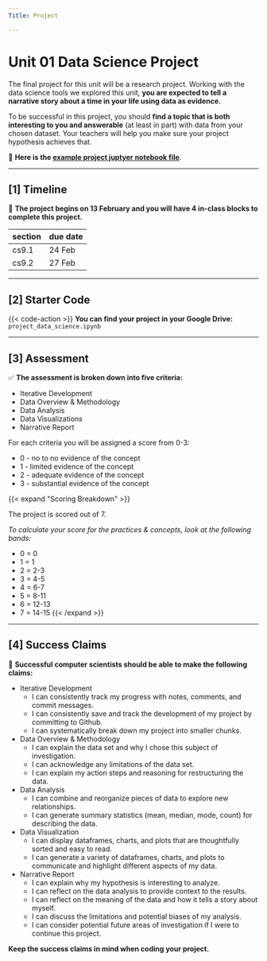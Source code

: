 ```yaml
---
Title: Project

---
```


# Unit 01 Data Science Project

The final project for this unit will be a research project. Working with the data science tools we explored this unit, **you are expected to tell a narrative story about a time in your life using data as evidence.** 

To be successful in this project, you should **find a topic that is both interesting to you and answerable** (at least in part) with data from your chosen dataset. Your teachers will help you make sure your project hypothesis achieves that. 

📖 **Here is the [example project juptyer notebook file](https://drive.google.com/file/d/1Z8G28pkMbBF50Qi-DMiugX4q5rJHJJ7S/view?usp=sharing)**. 


---

## [1] Timeline

📅 **The project begins on 13 February and you will have 4 in-class blocks to complete this project.** 

| section | due date |
|---------|----------|
| cs9.1   | 24 Feb   |
| cs9.2   | 27 Feb   |

---

## [2] Starter Code

{{< code-action >}} **You can find your project in your Google Drive:** `project_data_science.ipynb`


---

## [3] Assessment

✅ **The assessment is broken down into five criteria:**
- Iterative Development 
- Data Overview & Methodology 
- Data Analysis
- Data Visualizations 
- Narrative Report


For each criteria you will be assigned a score from 0-3:
- 0 - no to no evidence of the concept
- 1 - limited evidence of the concept
- 2 - adequate evidence of the concept
- 3 - substantial evidence of the concept

{{< expand "Scoring Breakdown" >}}

The project is scored out of 7. 

*To calculate your score for the practices & concepts, look at the following bands:*

- 0 = 0
- 1 = 1
- 2 = 2-3
- 3 = 4-5
- 4 = 6-7
- 5 = 8-11
- 6 = 12-13
- 7 = 14-15
{{< /expand >}}

--- 

## [4] Success Claims

💯 **Successful computer scientists should be able to make the following claims:**
- Iterative Development 
    - I can consistently track my progress with notes, comments, and commit messages. 
    - I can consistently save and track the development of my project by committing to Github.
    - I can systematically break down my project into smaller chunks.
- Data Overview & Methodology
    - I can explain the data set and why I chose this subject of investigation. 
    - I can acknowledge any limitations of the data set. 
    - I can explain my action steps and reasoning for restructuring the data.
- Data Analysis  
    - I can combine and reorganize pieces of data to explore new relationships.
    - I can generate summary statistics (mean, median, mode, count) for describing the data.
- Data Visualization 
    - I can display dataframes, charts, and plots that are thoughtfully sorted and easy to read.
    - I can generate a variety of dataframes, charts, and plots to communicate and highlight different aspects of my data. 
- Narrative Report 
    - I can explain why my hypothesis is interesting to analyze. 
    - I can reflect on the data analysis to provide context to the results.
    - I can reflect on the meaning of the data and how it tells a story about myself.
    - I can discuss the limitations and potential biases of my analysis. 
    - I can consider potential future areas of investigation if I were to continue this project. 

**Keep the success claims in mind when coding your project.**


